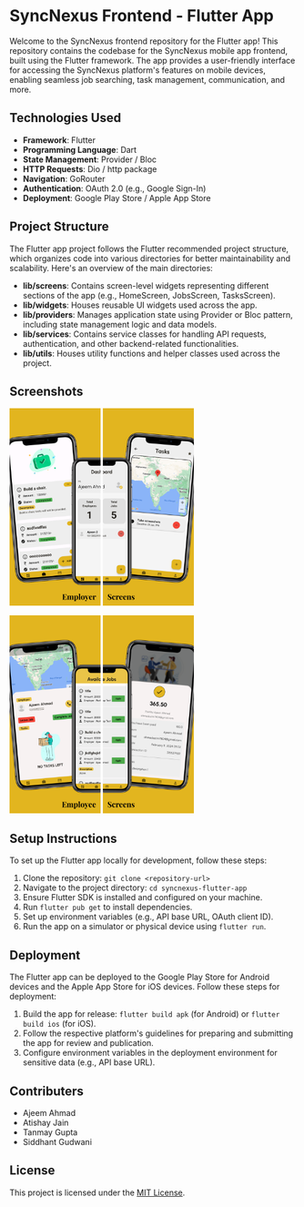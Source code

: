 # SyncNexus Frontend - Flutter App

Welcome to the SyncNexus frontend repository for the Flutter app! This repository contains the codebase for the SyncNexus mobile app frontend, built using the Flutter framework. The app provides a user-friendly interface for accessing the SyncNexus platform's features on mobile devices, enabling seamless job searching, task management, communication, and more.

## Technologies Used
- **Framework**: Flutter
- **Programming Language**: Dart
- **State Management**: Provider / Bloc
- **HTTP Requests**: Dio / http package
- **Navigation**: GoRouter
- **Authentication**: OAuth 2.0 (e.g., Google Sign-In)
- **Deployment**: Google Play Store / Apple App Store

## Project Structure
The Flutter app project follows the Flutter recommended project structure, which organizes code into various directories for better maintainability and scalability. Here's an overview of the main directories:
- **lib/screens**: Contains screen-level widgets representing different sections of the app (e.g., HomeScreen, JobsScreen, TasksScreen).
- **lib/widgets**: Houses reusable UI widgets used across the app.
- **lib/providers**: Manages application state using Provider or Bloc pattern, including state management logic and data models.
- **lib/services**: Contains service classes for handling API requests, authentication, and other backend-related functionalities.
- **lib/utils**: Houses utility functions and helper classes used across the project.

## Screenshots
<p float="left">
  <img src="screenshots/employer_1.png" alt="Screenshot Gallery" width="160"/>
  <img src="screenshots/employer_2.png" alt="Screenshot Gallery" width="160"/>
</p>
<p float="left">
  <img src="screenshots/employee_1.png" alt="Screenshot Gallery" width="160"/>
  <img src="screenshots/Employee_2.png" alt="Screenshot Gallery" width="160"/>
</p>

## Setup Instructions
To set up the Flutter app locally for development, follow these steps:
1. Clone the repository: `git clone <repository-url>`
2. Navigate to the project directory: `cd syncnexus-flutter-app`
3. Ensure Flutter SDK is installed and configured on your machine.
4. Run `flutter pub get` to install dependencies.
5. Set up environment variables (e.g., API base URL, OAuth client ID).
6. Run the app on a simulator or physical device using `flutter run`.

## Deployment
The Flutter app can be deployed to the Google Play Store for Android devices and the Apple App Store for iOS devices. Follow these steps for deployment:
1. Build the app for release: `flutter build apk` (for Android) or `flutter build ios` (for iOS).
2. Follow the respective platform's guidelines for preparing and submitting the app for review and publication.
3. Configure environment variables in the deployment environment for sensitive data (e.g., API base URL).

## Contributers
- Ajeem Ahmad
- Atishay Jain
- Tanmay Gupta
- Siddhant Gudwani

## License
This project is licensed under the [MIT License](LICENSE).

